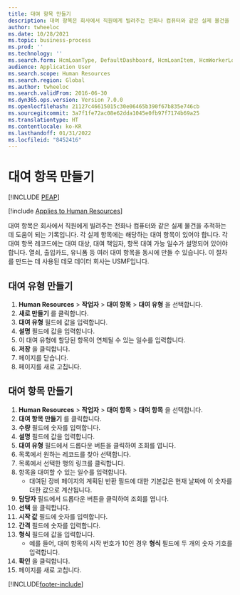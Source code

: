 ```yaml
---
title: 대여 항목 만들기
description: 대여 항목은 회사에서 직원에게 빌려주는 전화나 컴퓨터와 같은 실제 물건을 추적하는 데 도움이 되는 기록입니다.
author: twheeloc
ms.date: 10/28/2021
ms.topic: business-process
ms.prod: ''
ms.technology: ''
ms.search.form: HcmLoanType, DefaultDashboard, HcmLoanItem, HcmWorkerLookUp, HcmPersonnelManagementWorkspace
audience: Application User
ms.search.scope: Human Resources
ms.search.region: Global
ms.author: twheeloc
ms.search.validFrom: 2016-06-30
ms.dyn365.ops.version: Version 7.0.0
ms.openlocfilehash: 21127c46615015c30e06465b390f67b835e746cb
ms.sourcegitcommit: 3a7f1fe72ac08e62dda1045e0fb97f7174b69a25
ms.translationtype: HT
ms.contentlocale: ko-KR
ms.lasthandoff: 01/31/2022
ms.locfileid: "8452416"
---
```

# <a name="create-loan-items"></a>대여 항목 만들기


[!INCLUDE [PEAP](../includes/peap-1.md)]

[!include [Applies to Human Resources](../includes/applies-to-hr.md)]



대여 항목은 회사에서 직원에게 빌려주는 전화나 컴퓨터와 같은 실제 물건을 추적하는 데 도움이 되는 기록입니다. 각 실제 항목에는 해당하는 대여 항목이 있어야 합니다. 각 대여 항목 레코드에는 대여 대상, 대여 책임자, 항목 대여 가능 일수가 설명되어 있어야 합니다. 열쇠, 출입카드, 유니폼 등 여러 대여 항목을 동시에 만들 수 있습니다. 이 절차를 만드는 데 사용된 데모 데이터 회사는 USMF입니다.


## <a name="create-loan-types"></a>대여 유형 만들기
1. **Human Resources** > **작업자** > **대여 항목** > **대여 유형** 을 선택합니다.
2. **새로 만들기** 를 클릭합니다.
3. **대여 유형** 필드에 값을 입력합니다.
4. **설명** 필드에 값을 입력합니다.
5. 이 대여 유형에 할당된 항목이 연체될 수 있는 일수를 입력합니다. 
6. **저장** 을 클릭합니다.
7. 페이지를 닫습니다.
8. 페이지를 새로 고칩니다.

## <a name="create-loan-items"></a>대여 항목 만들기
1. **Human Resources** > **작업자** > **대여 항목** > **대여 항목** 을 선택합니다.
2. **대여 항목 만들기** 를 클릭합니다.
3. **수량** 필드에 숫자를 입력합니다.
4. **설명** 필드에 값을 입력합니다.
5. **대여 유형** 필드에서 드롭다운 버튼을 클릭하여 조회를 엽니다.
6. 목록에서 원하는 레코드를 찾아 선택합니다.
7. 목록에서 선택한 행의 링크를 클릭합니다.
8. 항목을 대여할 수 있는 일수를 입력합니다.
    * 대여된 장비 페이지의 계획된 반환 필드에 대한 기본값은 현재 날짜에 이 숫자를 더한 값으로 계산됩니다.  
9. **담당자** 필드에서 드롭다운 버튼을 클릭하여 조회를 엽니다.
10. **선택** 을 클릭합니다.
11. **시작 값** 필드에 숫자를 입력합니다.
12. **간격** 필드에 숫자를 입력합니다.
13. **형식** 필드에 값을 입력합니다.
    * 예를 들어, 대여 항목의 시작 번호가 10인 경우 **형식** 필드에 두 개의 숫자 기호를 입력합니다.  
14. **확인** 을 클릭합니다.
15. 페이지를 새로 고칩니다.



[!INCLUDE[footer-include](../includes/footer-banner.md)]
